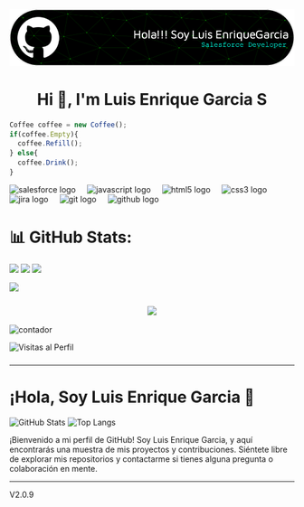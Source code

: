 ![Header](./github-header-image.png)




<h1 align="center">Hi 👋, I'm Luis Enrique Garcia S</h1>

```javascript
Coffee coffee = new Coffee();
if(coffee.Empty){
  coffee.Refill();
} else{
  coffee.Drink();
}
```

<div align="left">
  <img src="https://cdn.jsdelivr.net/gh/devicons/devicon/icons/salesforce/salesforce-original.svg" height="40" alt="salesforce logo"  />
  <img width="12" />
  <img src="https://cdn.jsdelivr.net/gh/devicons/devicon/icons/javascript/javascript-original.svg" height="40" alt="javascript logo"  />
  <img width="12" />
  <img src="https://cdn.jsdelivr.net/gh/devicons/devicon/icons/html5/html5-original.svg" height="40" alt="html5 logo"  />
  <img width="12" />
  <img src="https://cdn.jsdelivr.net/gh/devicons/devicon/icons/css3/css3-original.svg" height="40" alt="css3 logo"  />
  <img width="12" />
  <img src="https://cdn.jsdelivr.net/gh/devicons/devicon/icons/jira/jira-original.svg" height="40" alt="jira logo"  />
  <img width="12" />
  <img src="https://cdn.jsdelivr.net/gh/devicons/devicon/icons/git/git-original.svg" height="40" alt="git logo"  />
  <img width="12" />
  <img src="https://cdn.jsdelivr.net/gh/devicons/devicon/icons/github/github-original.svg" height="40" alt="github logo"  />
</div>

# 📊 GitHub Stats:
![](https://github-readme-stats.vercel.app/api?username=LE-Sanabria&theme=dark&hide_border=false&include_all_commits=false&count_private=false)
![](https://github-readme-streak-stats.herokuapp.com/?user=LE-Sanabria&theme=dark&hide_border=false)
![](https://github-readme-stats.vercel.app/api/top-langs/?username=LE-Sanabria&theme=dark&hide_border=false&include_all_commits=false&count_private=false&layout=compact)

[![](https://visitcount.itsvg.in/api?id=LE-Sanabria&icon=0&color=0)](https://visitcount.itsvg.in)

<!-- Proudly created with GPRM ( https://gprm.itsvg.in ) -->

###

<div align="center">
  <img src="https://visitor-badge.laobi.icu/badge?page_id=LE-Sanabria.LE-Sanabria&left_color=aquamarine&right_color=aqua"  />
</div>

![contador](https://visitor-badge.laobi.icu/badge?page_id=LE-Sanabria.LE-Sanabria&left_color=aquamarine&right_color=aqua)


![Visitas al Perfil](https://komarev.com/ghpvc/?username=LE-Sanabria)

###

_____________________________________________________________________________________________________________________________________________________________________________________________________________

# ¡Hola, Soy Luis Enrique Garcia 👋

![GitHub Stats](https://github-readme-stats.vercel.app/api?username=LE-Sanabria&show_icons=true&theme=radical)
![Top Langs](https://github-readme-stats.vercel.app/api/top-langs/?username=LE-Sanabria&layout=compact&theme=radical)



¡Bienvenido a mi perfil de GitHub! Soy Luis Enrique Garcia, y aquí encontrarás una muestra de mis proyectos y contribuciones. Siéntete libre de explorar mis repositorios y contactarme si tienes alguna pregunta o colaboración en mente.

_____________________________________________________________________________________________________________________________________________________________________________________________________________

V2.0.9
